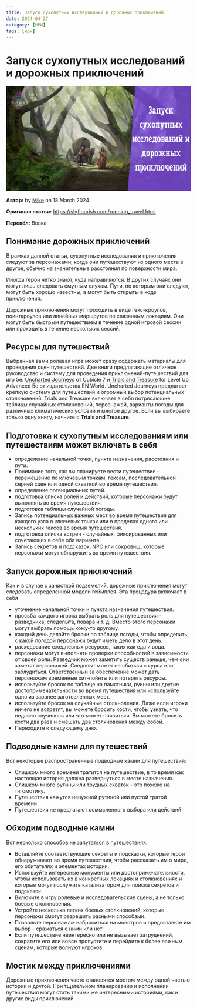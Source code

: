 ```yaml
---
title: Запуск сухопутных исследований и дорожных приключений
date: 2024-04-27
category: [НРИ]
tags: [нри]
---
```


# **Запуск сухопутных исследований и дорожных приключений**
![logo](/images/travel.png)

**Автор:** by [Mike](https://slyflourish.com/about_mike_shea.html) on 18 March 2024

**Оригинал статьи:** https://slyflourish.com/running_travel.html

**Перевёл:** Вовка 

## Понимание дорожных приключений

В рамках данной статьи, сухопутные исследования и приключения следуют за персонажами, когда они путешествуют из одного места в другое, обычно на значительные расстояния по поверхности мира.

Иногда герои четко знают, куда направляются. В других случаях они могут лишь следовать смутным слухам. Пути, по которым они следуют, могут быть хорошо известны, а могут быть открыты в ходе приключения.

Дорожные приключения могут проходить в виде гекс-кроулов, поинткроулов или линейных маршрутов по связанным локациям. Они могут быть быстрым путешествием в течение одной игровой сессии или проходить в течение нескольких сессий.

## Ресурсы для путешествий

Выбранная вами ролевая игра может сразу содержать материалы для проведения сцен путешествий. Две книги предлагающие отличное руководство и систему для проведения приключений-путешествий для игр 5e: [Uncharted Journeys](https://preview.drivethrurpg.com/en/product/416197/vault-5e-uncharted-journeys?affiliate_id=70406) от Cubicle 7 и [Trials and Treasure](https://preview.drivethrurpg.com/en/product/376476/level-up-trials-treasures-a5e?affiliate_id=70406) for Level Up Advanced 5e от издательства EN World. Uncharted Journeys предлагает крепкую систему для путешествий и огромный выбор потенциальных столкновений. Trials and Treasure включает в себя потрясающие таблицы случайных столкновений, персонажей, варианты погоды для различных климатических условий и многое другое. Если вы выбираете только одну книгу, начните с **Trials and Treasure**.

## Подготовка к сухопутным исследованиям или путешествиям может включать в себя

- определение начальной точки, пункта назначения, расстояния и пути.
- Понимание того, как вы планируете вести путешествие - перемещение по ключевым точкам, гексам, последовательной серией сцен или одной схваткой во время путешествия.
- определение потенциальных путей.
- подготовка списка ролей и действий, которые персонажи будут выполнять во время путешествия.
- подготовка таблицы случайной погоды.
- Запись потенциальных важных мест во время путешествия для каждого узла в ключевых точках или в пределах одного или нескольких гексов во время путешествия.
- подготовка списка встреч - случайных, фиксированных или сочетающих в себе оба варианта.
- Запись секретов и подсказок, NPC или сокровищ, которые персонажи могут обнаружить во время путешествия.

## Запуск дорожных приключений

Как и в случае с зачисткой подземелий, дорожные приключения могут следовать определенной модели геймплея. Эта процедура включает в себя

- уточнение начальной точки и пункта назначения путешествия.
- просьба каждого игрока выбрать роль для путешествия - разведчика, следопыта, повара и т. д. Вместо этого персонажи могут выбрать помощь кому-то другому.
- каждый день делайте броски по таблице погоды, чтобы определить, с какой погодой персонажи будут иметь дело в этот день.
- расходование ежедневных ресурсов, таких как еда и вода.
- персонажи могут выполнять проверки способностей в зависимости от своей роли. Разведчик может заметить существ раньше, чем они заметят персонажей. Следопыт может не сбиться с курса или заблудиться. Ответственный за обеспечение может дать персонажам временные хит-пойнты или потерять ресурсы.
- используйте бросок по таблице на памятники, руины или другие достопримечательности во время путешествия или используйте одно из заранее заготовленных мест.
- используйте бросок на случайные столкновения. Даже если игроки ничего не встретят, вы можете бросить кости, чтобы узнать, что недавно случилось или что может появиться. Вы можете бросить кости два раза и смешать два столкновения между собой.
- Переходите к следующему дню.

## Подводные камни для путешествий

Вот некоторые распространенные подводные камни для путешествий:

- Слишком много времени тратится на путешествие, в то время как настоящая история должна развернуться в месте назначения.
- Слишком много рутины или трудных схваток - это похоже на тягомотину.
- Путешествия кажутся ненужной рутиной или пустой тратой времени.
- Путешествия не предлагают осмысленного выбора или действий.

## Обходим подводные камни

Вот несколько способов не запутаться в путешествиях.

- Вставляйте соответствующие секреты и подсказки, которые герои обнаруживают во время путешествия, чтобы рассказать им о мире, его обитателях и элементах истории.
- Используйте интересные монументы или достопримечательности, чтобы использовать их в конкретных локациях и столкновениях и которые могут послужить катализатором для поиска секретов и подсказок.
- Включите в игру ролевые и исследовательские сцены, а не только боевые столкновения.
- Устройте несколько легких боевых столкновений, которые персонажи смогут разрешить разными способами.
- Позвольте персонажам наброситься на монстров и предоставьте им выбор - сражаться с ними или нет.
- Если путешествие неинтересно или не вызывает затруднений, сократите его или вовсе пропустите и перейдите к более важным сценам, которые волнуют игроков.

## Мостик между приключениями

Дорожные приключения часто становятся мостом между одной частью истории и другой. При тщательном планировании и исполнении путешествия могут стать такими же интересными историями, как и другие виды приключений.
